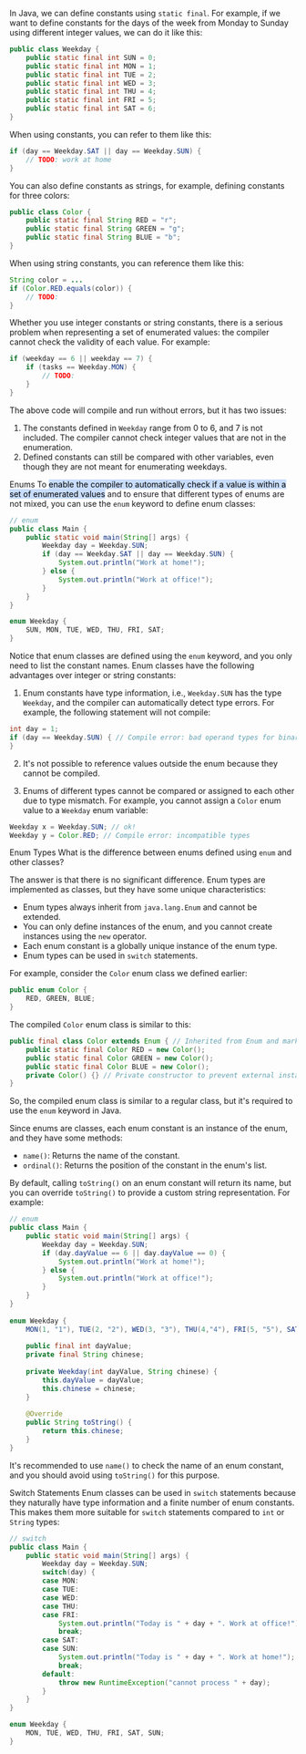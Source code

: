 In Java, we can define constants using `static final`. For example, if we want to define constants for the days of the week from Monday to Sunday using different integer values, we can do it like this:

```java
public class Weekday {
    public static final int SUN = 0;
    public static final int MON = 1;
    public static final int TUE = 2;
    public static final int WED = 3;
    public static final int THU = 4;
    public static final int FRI = 5;
    public static final int SAT = 6;
}
```

When using constants, you can refer to them like this:

```java
if (day == Weekday.SAT || day == Weekday.SUN) {
    // TODO: work at home
}
```

You can also define constants as strings, for example, defining constants for three colors:

```java
public class Color {
    public static final String RED = "r";
    public static final String GREEN = "g";
    public static final String BLUE = "b";
}
```

When using string constants, you can reference them like this:

```java
String color = ...
if (Color.RED.equals(color)) {
    // TODO:
}
```

Whether you use integer constants or string constants, there is a serious problem when representing a set of enumerated values: the compiler cannot check the validity of each value. For example:

```java
if (weekday == 6 || weekday == 7) {
    if (tasks == Weekday.MON) {
        // TODO:
    }
}
```

The above code will compile and run without errors, but it has two issues:

1. The constants defined in `Weekday` range from 0 to 6, and 7 is not included. The compiler cannot check integer values that are not in the enumeration.
2. Defined constants can still be compared with other variables, even though they are not meant for enumerating weekdays.

Enums
To <mark style="background: #ADCCFFA6;">enable the compiler to automatically check if a value is within a set of enumerated values</mark> and to ensure that different types of enums are not mixed, you can use the `enum` keyword to define enum classes:

```java
// enum
public class Main {
    public static void main(String[] args) {
        Weekday day = Weekday.SUN;
        if (day == Weekday.SAT || day == Weekday.SUN) {
            System.out.println("Work at home!");
        } else {
            System.out.println("Work at office!");
        }
    }
}

enum Weekday {
    SUN, MON, TUE, WED, THU, FRI, SAT;
}
```

Notice that enum classes are defined using the `enum` keyword, and you only need to list the constant names. Enum classes have the following advantages over integer or string constants:

1. Enum constants have type information, i.e., `Weekday.SUN` has the type `Weekday`, and the compiler can automatically detect type errors. For example, the following statement will not compile:

```java
int day = 1;
if (day == Weekday.SUN) { // Compile error: bad operand types for binary operator '=='
}
```

2. It's not possible to reference values outside the enum because they cannot be compiled.

3. Enums of different types cannot be compared or assigned to each other due to type mismatch. For example, you cannot assign a `Color` enum value to a `Weekday` enum variable:

```java
Weekday x = Weekday.SUN; // ok!
Weekday y = Color.RED; // Compile error: incompatible types
```

Enum Types
What is the difference between enums defined using `enum` and other classes?

The answer is that there is no significant difference. Enum types are implemented as classes, but they have some unique characteristics:

- Enum types always inherit from `java.lang.Enum` and cannot be extended.
- You can only define instances of the enum, and you cannot create instances using the `new` operator.
- Each enum constant is a globally unique instance of the enum type.
- Enum types can be used in `switch` statements.

For example, consider the `Color` enum class we defined earlier:

```java
public enum Color {
    RED, GREEN, BLUE;
}
```

The compiled `Color` enum class is similar to this:

```java
public final class Color extends Enum { // Inherited from Enum and marked as final class
    public static final Color RED = new Color();
    public static final Color GREEN = new Color();
    public static final Color BLUE = new Color();
    private Color() {} // Private constructor to prevent external instantiation
}
```

So, the compiled enum class is similar to a regular class, but it's required to use the `enum` keyword in Java.

Since enums are classes, each enum constant is an instance of the enum, and they have some methods:

- `name()`: Returns the name of the constant.
- `ordinal()`: Returns the position of the constant in the enum's list.

By default, calling `toString()` on an enum constant will return its name, but you can override `toString()` to provide a custom string representation. For example:

```java
// enum  
public class Main {  
    public static void main(String[] args) {  
        Weekday day = Weekday.SUN;  
        if (day.dayValue == 6 || day.dayValue == 0) {  
            System.out.println("Work at home!");  
        } else {  
            System.out.println("Work at office!");  
        }  
    }  
}  
  
enum Weekday {  
    MON(1, "1"), TUE(2, "2"), WED(3, "3"), THU(4,"4"), FRI(5, "5"), SAT(6, "6"), SUN(0, "6");  
  
    public final int dayValue;  
    private final String chinese;  
  
    private Weekday(int dayValue, String chinese) {  
        this.dayValue = dayValue;  
        this.chinese = chinese;  
    }  
  
    @Override  
    public String toString() {  
        return this.chinese;  
    }  
}
```

It's recommended to use `name()` to check the name of an enum constant, and you should avoid using `toString()` for this purpose.

Switch Statements
Enum classes can be used in `switch` statements because they naturally have type information and a finite number of enum constants. This makes them more suitable for `switch` statements compared to `int` or `String` types:

```java
// switch
public class Main {
    public static void main(String[] args) {
        Weekday day = Weekday.SUN;
        switch(day) {
        case MON:
        case TUE:
        case WED:
        case THU:
        case FRI:
            System.out.println("Today is " + day + ". Work at office!");
            break;
        case SAT:
        case SUN:
            System.out.println("Today is " + day + ". Work at home!");
            break;
        default:
            throw new RuntimeException("cannot process " + day);
        }
    }
}

enum Weekday {
    MON, TUE, WED, THU, FRI, SAT, SUN;
}
```